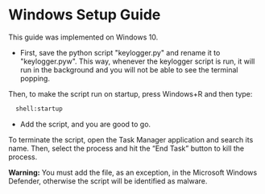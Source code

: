 # Windows Setup Guide

This guide was implemented on Windows 10.


- First, save the python script "keylogger.py" and rename it to "keylogger.pyw". This way, whenever the keylogger script is run, it will run in the background and you will not be able to see the terminal popping.

Then, to make the script run on startup, press Windows+R and then type:
```bash
  shell:startup
```

- Add the script, and you are good to go.

To terminate the script, open the Task Manager application and search its name. Then, select the process and hit the “End Task” button to kill the process.

**Warning:** You must add the file, as an exception, in the Microsoft Windows Defender, otherwise the script will be identified as malware.
